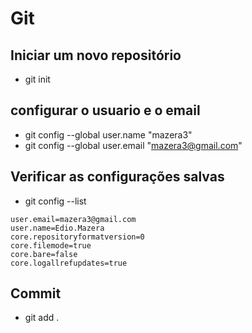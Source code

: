# Git

## Iniciar um novo repositório
- git init

## configurar o usuario e o email
- git config --global user.name "mazera3"
- git config --global user.email "mazera3@gmail.com"

## Verificar as configurações salvas
- git config --list

```
user.email=mazera3@gmail.com
user.name=Edio.Mazera
core.repositoryformatversion=0
core.filemode=true
core.bare=false
core.logallrefupdates=true
```
## Commit
- git add .